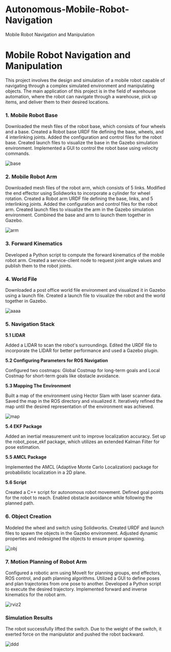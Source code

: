 # Autonomous-Mobile-Robot-Navigation
Mobile Robot Navigation and Manipulation
# Mobile Robot Navigation and Manipulation


This project involves the design and simulation of a mobile robot capable of navigating through a complex simulated environment and manipulating objects. The main application of this project is in the field of warehouse automation, where the robot can navigate through a warehouse, pick up items, and deliver them to their desired locations.

### 1. Mobile Robot Base
Downloaded the mesh files of the robot base, which consists of four wheels and a base.
Created a Robot base URDF file defining the base, wheels, and 4 interlinking joints.
Added the configuration and control files for the robot base.
Created launch files to visualize the base in the Gazebo simulation environment.
Implemented a GUI to control the robot base using velocity commands.

![base](https://github.com/upasana099/Autonomous-Navigation-of-Mobile-Manipulator/assets/89516193/47be5231-27ac-4bb8-8c66-add1c1eefd47)



### 2. Mobile Robot Arm
Downloaded mesh files of the robot arm, which consists of 5 links.
Modified the end effector using Solidworks to incorporate a cylinder for wheel rotation.
Created a Robot arm URDF file defining the base, links, and 5 interlinking joints.
Added the configuration and control files for the robot arm.
Created launch files to visualize the arm in the Gazebo simulation environment.
Combined the base and arm to launch them together in Gazebo.

![arm](https://github.com/upasana099/Autonomous-Navigation-of-Mobile-Manipulator/assets/89516193/c82bd995-21b0-4a9d-b9e3-4c7cc8dd4fa1)


### 3. Forward Kinematics
Developed a Python script to compute the forward kinematics of the mobile robot arm.
Created a service-client node to request joint angle values and publish them to the robot joints.
### 4. World File
Downloaded a post office world file environment and visualized it in Gazebo using a launch file.
Created a launch file to visualize the robot and the world together in Gazebo.

![aaaa](https://github.com/upasana099/Autonomous-Navigation-of-Mobile-Manipulator/assets/89516193/075b8847-9253-4020-8367-97893a2d896b)


### 5. Navigation Stack


**5.1 LIDAR**


Added a LIDAR to scan the robot's surroundings.
Edited the URDF file to incorporate the LIDAR for better performance and used a Gazebo plugin.


**5.2 Configuring Parameters for ROS Navigation**


Configured two costmaps: Global Costmap for long-term goals and Local Costmap for short-term goals like obstacle avoidance.


**5.3 Mapping The Environment**


Built a map of the environment using Hector Slam with laser scanner data.
Saved the map in the ROS directory and visualized it.
Iteratively refined the map until the desired representation of the environment was achieved.

![map](https://github.com/upasana099/Autonomous-Navigation-of-Mobile-Manipulator/assets/89516193/40e0f300-32a2-4ca4-8e03-5f235ad8423b)


**5.4 EKF Package**


Added an inertial measurement unit to improve localization accuracy.
Set up the robot_pose_ekf package, which utilizes an extended Kalman Filter for pose estimation.


**5.5 AMCL Package**


Implemented the AMCL (Adaptive Monte Carlo Localization) package for probabilistic localization in a 2D plane.


**5.6 Script**


Created a C++ script for autonomous robot movement.
Defined goal points for the robot to reach.
Enabled obstacle avoidance while following the planned path.


### 6. Object Creation
Modeled the wheel and switch using Solidworks.
Created URDF and launch files to spawn the objects in the Gazebo environment.
Adjusted dynamic properties and redesigned the objects to ensure proper spawning.

![obj](https://github.com/upasana099/Autonomous-Navigation-of-Mobile-Manipulator/assets/89516193/90baad05-c201-4b68-9970-e48319eed63c)



### 7. Motion Planning of Robot Arm
Configured a robotic arm using MoveIt for planning groups, end effectors, ROS control, and path planning algorithms.
Utilized a GUI to define poses and plan trajectories from one pose to another.
Developed a Python script to execute the desired trajectory.
Implemented forward and inverse kinematics for the robot arm.


![rviz2](https://github.com/upasana099/Autonomous-Navigation-of-Mobile-Manipulator/assets/89516193/f2b2660b-2203-4e37-b0f6-902a04723e48)



### Simulation Results
The robot successfully lifted the switch.
Due to the weight of the switch, it exerted force on the manipulator and pushed the robot backward.


![ddd](https://github.com/upasana099/Autonomous-Navigation-of-Mobile-Manipulator/assets/89516193/c8fdd40d-8947-4ea1-a548-d21188ef8233)

